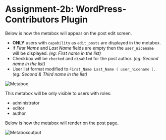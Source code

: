 Assignment-2b: WordPress-Contributors Plugin
===

Below is how the metabox will appear on the post edit screen.

* **ONLY** users with `capability` as `edit_posts` are displayed in the metabox. 
* If *First Name* and *Last Name* fields are empty then the `user_nicename` will be displayed. *(eg: First name in the list)*
* Checkbox will be `checked` and `disabled` for the post author. *(eg: Second name in the list)*
* User list format modified to `First_Name Last_Name ( user_nicename )`. *(eg: Second & Third name in the list)*

![Metabox](https://s27.postimg.org/s3yot8ug3/mamv21.jpg)

This metabox will be only visible to users with roles:
* administrator
* editor
* author

Below is how the metabox will render on the post page.

![Metaboxoutput](https://s29.postimg.org/u6f91n6pz/metabox_output.png)
